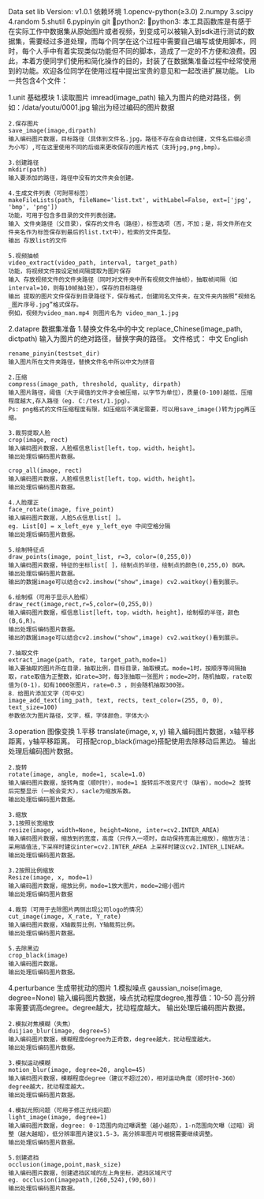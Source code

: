 Data set lib
Version: v1.0.1
依赖环境
1.opencv-python(≥3.0)
2.numpy
3.scipy
4.random
5.shutil
6.pypinyin
git
python2: 
python3:
本工具函数库是有感于在实际工作中数据集从原始图片或者视频，到变成可以被输入到sdk进行测试的数据集，需要经过多道处理，而每个同学在这个过程中需要自己编写或使用脚本，同时，每个人手中有着实现类似功能但不同的脚本，造成了一定的不方便和浪费。因此，本着方便同学们使用和简化操作的目的，封装了在数据集准备过程中经常使用到的功能。欢迎各位同学在使用过程中提出宝贵的意见和一起改进扩展功能。
Lib 一共包含4个文件：

1.unit 基础模块
	1.读取图片
	imread(image_path)
	输入为图片的绝对路径，例如：/data/youtu/0001.jpg
	输出为经过编码的图片数据
	
	2.保存图片
	save_image(image,dirpath)
	输入编码图片数据，目标路径（具体到文件名.jpg，路径不存在会自动创建，文件名后缀必须为小写）,可在这里使用不同的后缀来更改保存的图片格式（支持jpg,png,bmp）。
	
	3.创建路径
	mkdir(path)
	输入要添加的路径，路径中没有的文件夹会创建。
	
	4.生成文件列表（可附带标签）
	makeFileLists(path, fileName='list.txt', withLabel=False, ext=['jpg', 'bmp', 'png'])
	功能，可用于包含多目录的文件列表创建。
	输入 文件夹路径（父目录），保存的文件名（路径），标签选项（否，不加；是，将文件所在文件夹名作为标签保存到最后的list.txt中），检索的文件类型。
	输出 存放list的文件
	
	5.视频抽帧
	video_extract(video_path, interval, target_path)
	功能，将视频文件按设定帧间隔提取为图片保存
	输入 存放视频文件的文件夹路径（同时对文件夹中所有视频文件抽帧），抽取帧间隔（如interval=10，则每10帧抽1张），保存的目标路径
	输出 提取的图片文件保存到目录路径下，保存格式，创建同名文件夹，在文件夹内按照“视频名_图片序号.jpg”格式保存。
	例如，视频为video_man.mp4 则图片名为 video_man_1.jpg

2.datapre 数据集准备
	1.替换文件名中的中文
	replace_Chinese(image_path, dictpath)
	输入为图片的绝对路径，替换字典的路径。 
	文件格式：
	中文 English

	rename_pinyin(testset_dir)
	输入图片所在文件夹路径，替换文件名中所以中文为拼音
	
	2.压缩
	compress(image_path, threshold, quality, dirpath)
	输入图片路径，阈值（大于阈值的文件才会被压缩，以字节为单位），质量(0-100)越低，压缩程度越大,存入路径（eg. C:/test/1.jpg）。
	Ps: png格式的文件压缩程度有限，如压缩后不满足需要，可以用save_image()转为jpg再压缩。
	
	3.裁剪提取人脸
	crop(image, rect)
	输入编码图片数据，人脸框信息list[left，top，width，height]。
	输出处理后编码图片数据。

	crop_all(image, rect)
	输入编码图片数据，人脸框信息list[left，top，width，height]。
	输出处理后编码图片数据。

	4.人脸摆正
	face_rotate(image, five_point)
	输入编码图片数据，人脸5点信息list[ ]。
	eg. List[0] = x_left_eye y_left_eye 中间空格分隔
	输出处理后编码图片数据。

	5.绘制特征点
	draw_points(image, point_list, r=3, color=(0,255,0))
	输入编码图片数据，特征的坐标list[ ]，绘制点的半径，绘制点的颜色(0,255,0) BGR。
	输出处理后编码图片数据。
	输出的数据image可以结合cv2.imshow("show",image) cv2.waitkey()看到展示。

	6.绘制框（可用于显示人脸框）
	draw_rect(image,rect,r=5,color=(0,255,0))
	输入编码图片数据，框信息list[left，top，width，height]，绘制框的半径，颜色(B,G,R)。
	输出处理后编码图片数据。
	输出的数据image可以结合cv2.imshow("show",image) cv2.waitkey()看到展示。

	7.抽取文件
	extract_image(path, rate, target_path,mode=1)
	输入要抽取的图片所在目录，抽取比例，目标目录，抽取模式。mode=1时，按顺序等间隔抽取，rate取值为正整数，如rate=3时，每3张抽取一张图片；mode=2时，随机抽取，rate取值为(0-1)，如有1000张图片，rate=0.3 ，则会随机抽取300张。
	8．给图片添加文字（可中文）
	image_add_text(img_path, text, rects, text_color=(255, 0, 0), text_size=100)
	参数依次为图片路径，文字，框，字体颜色，字体大小
3.operation 图像变换
	1.平移
	translate(image, x, y)
	输入编码图片数据，x轴平移距离，y轴平移距离。
	可搭配crop_black(image)搭配使用去除移动后黑边。
	输出处理后编码图片数据。

	2.旋转
	rotate(image, angle, mode=1, scale=1.0)
	输入编码图片数据，旋转角度（顺时针），mode=1 旋转后不改变尺寸（缺省），mode=2 旋转后完整显示（一般会变大），sacle为缩放系数。
	输出处理后编码图片数据。

	3.缩放
	3.1按照长宽缩放
	resize(image, width=None, height=None, inter=cv2.INTER_AREA)
	输入编码图片数据，缩放到的宽度，高度（只传入一项时，自动保持宽高比缩放），缩放方法：采用插值法,下采样时建议inter=cv2.INTER_AREA 上采样时建议cv2.INTER_LINEAR。
	输出处理后编码图片数据。
	
	3.2按照比例缩放
	Resize(image, x, mode=1)
	输入编码图片数据，缩放比例，mode=1放大图片，mode=2缩小图片
	输出处理后编码图片数据
	
	4.裁剪（可用于去除图片两侧出现公司logo的情况）
	cut_image(image, X_rate, Y_rate)
	输入编码图片数据，X轴裁剪比例，Y轴裁剪比例。
	输出处理后编码图片数据。

	5.去除黑边
	crop_black(image)
	输入编码图片数据。
	输出处理后编码图片数据。

4.perturbance 生成带扰动的图片
	1.模拟噪点
	gaussian_noise(image, degree=None)
	输入编码图片数据，噪点扰动程度degree,推荐值：10-50 高分辨率需要调高degree。degree越大，扰动程度越大。
	输出处理后编码图片数据。

	2.模拟对焦模糊（失焦）
	duijiao_blur(image, degree=5)
	输入编码图片数据，模糊程度degree为正奇数，degree越大，扰动程度越大。
	输出处理后编码图片数据。

	3.模拟运动模糊
	motion_blur(image, degree=20, angle=45)
	输入编码图片数据，模糊程度degree（建议不超过20），相对运动角度（顺时针0-360）degree越大，扰动程度越大。
	输出处理后编码图片数据。

	4.模拟光照问题（可用于修正光线问题）
	light_image(image, degree=1)
	输入编码图片数据，degree: 0-1范围内向过曝调整（越小越亮），1-n范围向欠曝（过暗）调整（越大越暗），低分辨率图片建议1.5-3，高分辨率图片可根据需要继续调整。
	输出处理后编码图片数据。

	5.创建遮挡
	occlusion(image,point,mask_size)
	输入编码图片数据，创建遮挡区域的左上角坐标，遮挡区域尺寸
	eg. occlusion(imagepath,(260,524),(90,60))
	输出处理后编码图片数据。

